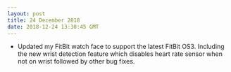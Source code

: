 ```yaml
---
layout: post
title: 24 December 2018
date: 2018-12-24 13:30:45 GMT
---
```

+ Updated my FitBit watch face to support the latest FitBit OS3. Including the new wrist detection feature which disables heart rate sensor when not on wrist followed by other bug fixes. 

